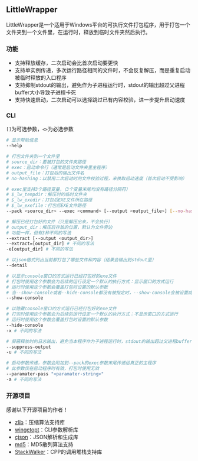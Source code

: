 ## LittleWrapper

LittleWrapper是一个适用于Windows平台的可执行文件打包程序，用于打包一个文件夹到一个文件里，在运行时，释放到临时文件夹然后执行。

### 功能

+ 支持释放缓存，二次启动会比首次启动要更快
+ 支持单实例传递，多次运行路径相同的文件时，不会反复解压，而是重复启动被临时释放的入口程序
+ 支持抑制stdout的输出，避免作为子进程运行时，stdout的输出超过父进程buffer大小导致子进程卡死
+ 支持快速启动，二次启动可以选择跳过已有内容校验，进一步提升启动速度

### CLI

`[]`为可选参数，`<>`为必选参数

```bash
# 显示帮助信息
--help

# 打包文件夹到一个文件里
# source_dir：要被打包的文件夹路径
# exec：启动命令行（通常是启动文件夹里主程序）
# output_file：打包后的输出文件名
# no-hashing：以禁用二次启动时的文件校验过程，来换取启动速度（首次启动不受影响）

# exec里支持3个路径变量，（3个变量末尾均没有路径分隔符）
# $_lw_tempdir：解压时的临时文件夹
# $_lw_exedir：打包后EXE文件所在路径
# $_lw_exefile：打包后EXE文件路径
--pack <source_dir> --exec <command> [--output <output_file>] [--no-hashing]

# 解压已经打包好的文件（只是解压出来，不会执行）
# output_dir：解压后存放的位置，默认为文件旁边
# 功能一样，但有3种不同的写法
--extract [--output <output_dir>]
--extract=[output_dir] # 不同的写法
-e[output_dir] # 不同的写法

# 以json格式列出当前都打包了哪些文件和内容（结果会输出到stdout里）
--detail

# 以显示console窗口的方式运行已经打包好的exe文件
# 打包时使用这个参数会为后续的运行设定一个默认的执行方式：显示窗口的方式运行
# 运行时使用这个参数会覆盖打包时设置的默认参数
# 当--show-console或者--hide-console都没有被指定时，--show-console会被设置成默认值
--show-console

# 以隐藏console窗口的方式运行已经打包好的exe文件
# 打包时使用这个参数会为后续的运行设定一个默认的执行方式：不显示窗口的方式运行
# 运行时使用这个参数会覆盖打包时设置的默认参数
--hide-console
-x # 不同的写法

# 屏蔽释放时的日志输出，避免当本程序作为子进程运行时，stdout的输出超过父进程buffer大小导致子进程卡死
--suppress-output
-u # 不同的写法

# 启动参数传递，参数会附加到--pack的exec参数末尾传递给真正的主程序
# 此参数仅在启动程序时有效，打包时使用无效
--paramater-pass "<paramater-string>"
-a # 不同的写法
```

### 开源项目

感谢以下开源项目的作者！

+ [zlib](http://www.zlib.net)：压缩算法支持库
+ [wingetopt](https://github.com/alex85k/wingetopt)：CLI参数解析库
+ [cjson](https://sourceforge.net/projects/cjson)：JSON解析和生成库
+ [md5](https://blog.csdn.net/wudishine/article/details/42466831)：MD5散列算法支持
+ [StackWalker](https://github.com/JochenKalmbach/StackWalker)：CPP的调用堆栈支持库

